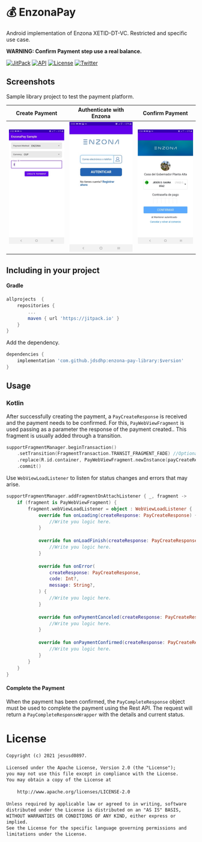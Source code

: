 💰 EnzonaPay
=======
Android implementation of Enzona XETID-DT-VC. Restricted and specific use case.

**WARNING: Confirm Payment step use a real balance.**

[![JitPack](https://jitpack.io/v/jdsdhp/enzona-pay-library.svg)](https://jitpack.io/#jdsdhp/enzona-pay-library) 
[![API](https://img.shields.io/badge/API-19%2B-red.svg?style=flat)](https://android-arsenal.com/api?level=17) 
[![License](https://img.shields.io/badge/License-Apache%202.0-blue.svg)](https://opensource.org/licenses/Apache-2.0)
[![Twitter](https://img.shields.io/badge/Twitter-@jdsdhp-9C27B0.svg)](https://twitter.com/jdsdhp)

## Screenshots
Sample library project to test the payment platform.

Create Payment | Authenticate with Enzona | Confirm Payment
:-:|:-:|:-:
![](art/art-01.jpg) | ![](art/art-02.jpg) | ![](art/art-03.jpg)

## Including in your project

#### Gradle

```gradle
allprojects  {
    repositories {
        ...
        maven { url 'https://jitpack.io' }
    }
}
```
Add the dependency.
```gradle
dependencies {
    implementation 'com.github.jdsdhp:enzona-pay-library:$version'
}
```
## Usage

### Kotlin
After successfully creating the payment, a `PayCreateResponse` is received and the payment needs to be confirmed. For this, `PayWebViewFragment` is used passing as a parameter the response of the payment created.. This fragment  is usually added through a transition.

```kotlin
supportFragmentManager.beginTransaction()
    .setTransition(FragmentTransaction.TRANSIT_FRAGMENT_FADE) //Optional
    .replace(R.id.container, PayWebViewFragment.newInstance(payCreateResponse))
    .commit()
```

Use `WebViewLoadListener` to listen for status changes and errors that may arise.
```kotlin
supportFragmentManager.addFragmentOnAttachListener { _, fragment ->
    if (fragment is PayWebViewFragment) {
        fragment.webViewLoadListener = object : WebViewLoadListener {
            override fun onLoading(createResponse: PayCreateResponse) {
                //Write you logic here.
            }

            override fun onLoadFinish(createResponse: PayCreateResponse) {
                //Write you logic here.
            }

            override fun onError(
                createResponse: PayCreateResponse,
                code: Int?,
                message: String?,
            ) {
                //Write you logic here.
            }

            override fun onPaymentCanceled(createResponse: PayCreateResponse) {
                //Write you logic here.
            }

            override fun onPaymentConfirmed(createResponse: PayCreateResponse) {
                //Write you logic here.
            }
        }
    }
}
```
#### Complete the Payment
When the payment has been confirmed, the `PayCompleteResponse` object must be used to complete the payment using the Rest API. The request will return a `PayCompleteResponseWrapper` with the details and current status.

License
=======

    Copyright (c) 2021 jesusd0897.
    
    Licensed under the Apache License, Version 2.0 (the "License");
    you may not use this file except in compliance with the License.
    You may obtain a copy of the License at
    
        http://www.apache.org/licenses/LICENSE-2.0
    
    Unless required by applicable law or agreed to in writing, software
    distributed under the License is distributed on an "AS IS" BASIS,
    WITHOUT WARRANTIES OR CONDITIONS OF ANY KIND, either express or implied.
    See the License for the specific language governing permissions and
    limitations under the License.
